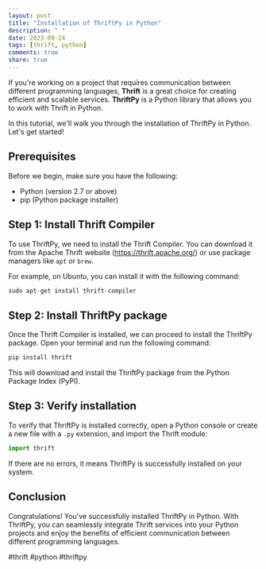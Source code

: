 ```yaml
---
layout: post
title: "Installation of ThriftPy in Python"
description: " "
date: 2023-09-24
tags: [thrift, python]
comments: true
share: true
---
```


If you're working on a project that requires communication between different programming languages, **Thrift** is a great choice for creating efficient and scalable services. **ThriftPy** is a Python library that allows you to work with Thrift in Python.

In this tutorial, we'll walk you through the installation of ThriftPy in Python. Let's get started!

## Prerequisites

Before we begin, make sure you have the following:

- Python (version 2.7 or above)
- pip (Python package installer)

## Step 1: Install Thrift Compiler

To use ThriftPy, we need to install the Thrift Compiler. You can download it from the Apache Thrift website (https://thrift.apache.org/) or use package managers like `apt` or `brew`. 

For example, on Ubuntu, you can install it with the following command:

```python
sudo apt-get install thrift-compiler
```

## Step 2: Install ThriftPy package

Once the Thrift Compiler is installed, we can proceed to install the ThriftPy package. Open your terminal and run the following command:

```python
pip install thrift
```

This will download and install the ThriftPy package from the Python Package Index (PyPI).

## Step 3: Verify installation

To verify that ThriftPy is installed correctly, open a Python console or create a new file with a `.py` extension, and import the Thrift module:

```python
import thrift
```

If there are no errors, it means ThriftPy is successfully installed on your system.

## Conclusion

Congratulations! You've successfully installed ThriftPy in Python. With ThriftPy, you can seamlessly integrate Thrift services into your Python projects and enjoy the benefits of efficient communication between different programming languages.

#thrift #python #thriftpy